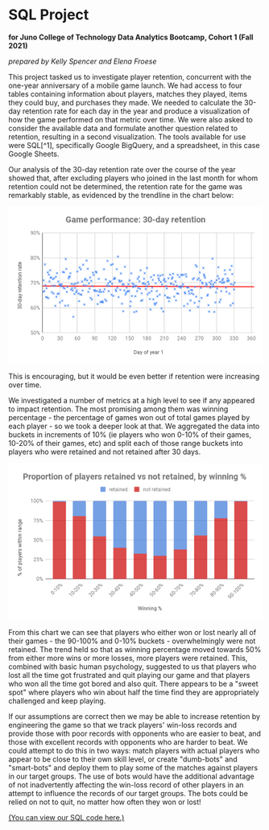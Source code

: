 # **SQL Project**
**for Juno College of Technology Data Analytics Bootcamp, Cohort 1 (Fall 2021)**

*prepared by Kelly Spencer and Elena Froese*

This project tasked us to investigate player retention, concurrent with the one-year anniversary of a mobile game launch. We had access to four tables containing information about players, matches they played, items they could buy, and purchases they made. We needed to calculate the 30-day retention rate for each day in the year and produce a visualization of how the game performed on that metric over time. We were also asked to consider the available data and formulate another question related to retention, resulting in a second visualization. The tools available for use were SQL[^1], specifically Google BigQuery, and a spreadsheet, in this case Google Sheets.

Our analysis of the 30-day retention rate over the course of the year showed that, after excluding players who joined in the last month for whom retention could not be determined, the retention rate for the game was remarkably stable, as evidenced by the trendline in the chart below:

![retentionViz](https://github.com/KellySpencerTO/SQL_Project_1/blob/main/retention_viz.png?raw=true)

This is encouraging, but it would be even better if retention were increasing over time.

We investigated a number of metrics at a high level to see if any appeared to impact retention. The most promising among them was winning percentage - the percentage of games won out of total games played by each player - so we took a deeper look at that. We aggregated the data into buckets in increments of 10% (ie players who won 0-10% of their games, 10-20% of their games, etc) and split each of those range buckets into players who were retained and not retained after 30 days.

![winPctViz](https://github.com/KellySpencerTO/SQL_Project_1/blob/main/win_pct_viz.png?raw=true)

From this chart we can see that players who either won or lost nearly all of their games - the 90-100% and 0-10% buckets - overwhelmingly were not retained. The trend held so that as winning percentage moved towards 50% from either more wins or more losses, more players were retained. This, combined with basic human psychology, suggested to us that players who lost all the time got frustrated and quit playing our game and that players who won all the time got bored and also quit. There appears to be a "sweet spot" where players who win about half the time find they are appropriately challenged and keep playing.

If our assumptions are correct then we may be able to increase retention by engineering the game so that we track players' win-loss records and provide those with poor records with opponents who are easier to beat, and those with excellent records with opponents who are harder to beat. We could attempt to do this in two ways: match players with actual players who appear to be close to their own skill level, or create "dumb-bots" and "smart-bots" and deploy them to play some of the matches against players in our target groups. The use of bots would have the additional advantage of not inadvertently affecting the win-loss record of other players in an attempt to influence the records of our target groups. The bots could be relied on not to quit, no matter how often they won or lost!

[(You can view our SQL code here.)](https://github.com/KellySpencerTO/SQL_Project_1/blob/main/queries.txt)
